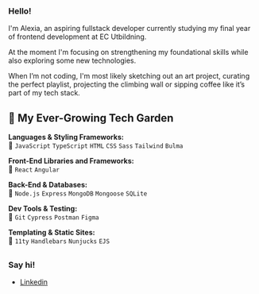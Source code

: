 ### Hello!
I'm Alexia, an aspiring fullstack developer currently studying my final year of frontend development at EC Utbildning. 

At the moment I'm focusing on strengthening my foundational skills while also exploring some new technologies.

When I’m not coding, I'm most likely sketching out an art project, curating the perfect playlist, projecting the climbing wall or sipping coffee like it’s part of my tech stack.


## 🌼 My Ever-Growing Tech Garden

**Languages & Styling Frameworks:**  
🌾 `JavaScript` `TypeScript` `HTML` `CSS` `Sass` `Tailwind` `Bulma`

**Front-End Libraries and Frameworks:**  
🌻 `React` `Angular`

**Back-End & Databases:**  
🌲 `Node.js` `Express` `MongoDB` `Mongoose` `SQLite`

**Dev Tools & Testing:**  
🐞 `Git` `Cypress` `Postman` `Figma`

**Templating & Static Sites:**  
🍃 `11ty` `Handlebars` `Nunjucks` `EJS`

##

### Say hi!

- [Linkedin](https://www.linkedin.com/in/alexia-hellsten-41b51213a/)
